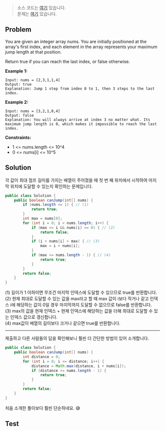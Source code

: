 > 소스 코드는 [여기](https://github.com/lcalmsky/leetcode/blob/master/src/main/java/io/lcalmsky/leetcode/jump_game/Solution.java) 있습니다.  
> 문제는 [여기](https://leetcode.com/problems/jump-game/) 있습니다.

## Problem

You are given an integer array nums. You are initially positioned at the array's first index, and each element in the array represents your maximum jump length at that position.

Return true if you can reach the last index, or false otherwise.

**Example 1:**

```text
Input: nums = [2,3,1,1,4]
Output: true
Explanation: Jump 1 step from index 0 to 1, then 3 steps to the last index.
```

**Example 2:**

```text
Input: nums = [3,2,1,0,4]
Output: false
Explanation: You will always arrive at index 3 no matter what. Its maximum jump length is 0, which makes it impossible to reach the last index.
```

**Constraints:**

* 1 <= nums.length <= 10^4
* 0 <= nums[i] <= 10^5

## Solution

각 값이 최대 점프 길이를 가지는 배열이 주어졌을 때 첫 번 째 위치에서 시작하여 마지막 위치에 도달할 수 있는지 확인하는 문제입니다.

```java
public class Solution {
    public boolean canJump(int[] nums) {
        if (nums.length <= 1) { // (1)
            return true;
        }
        int max = nums[0];
        for (int i = 0; i < nums.length; i++) {
            if (max <= i && nums[i] == 0) { // (2)
                return false;
            }
            if (i + nums[i] > max) { // (3)
                max = i + nums[i];
            }
            if (max >= nums.length - 1) { // (4)
                return true;
            }
        }
        return false;
    }
}
```

(1) 길이가 1 이하이면 무조건 마지막 인덱스에 도달할 수 있으므로 true를 반환합니다.  
(2) 현재 최대로 도달할 수 있는 값을 max라고 할 때 max 값이 i보다 작거나 같고 인덱스 i에 해당하는 값이 0일 경우 마지막까지 도달할 수 없으므로 false를 반환합니다.  
(3) max의 값을 현재 인덱스 + 현재 인덱스에 해당하는 값을 더해 최대로 도달할 수 있는 인덱스 값으로 갱신합니다.  
(4) max값이 배열의 길이보다 크거나 같으면 true를 반환합니다.

---

제출하고 다른 사람들의 답을 확인해보니 훨씬 더 간단한 방법이 있어 소개합니다.

```java
public class Solution {
    public boolean canJump(int[] nums) {
        int distance = 0;
        for (int i = 0; i <= distance; i++) {
            distance = Math.max(distance, i + nums[i]);
            if (distance >= nums.length - 1) {
                return true;
            }
        }
        return false;
    }
}
```

처음 소개한 풀이보다 훨씬 단순하네요. 😅

## Test


